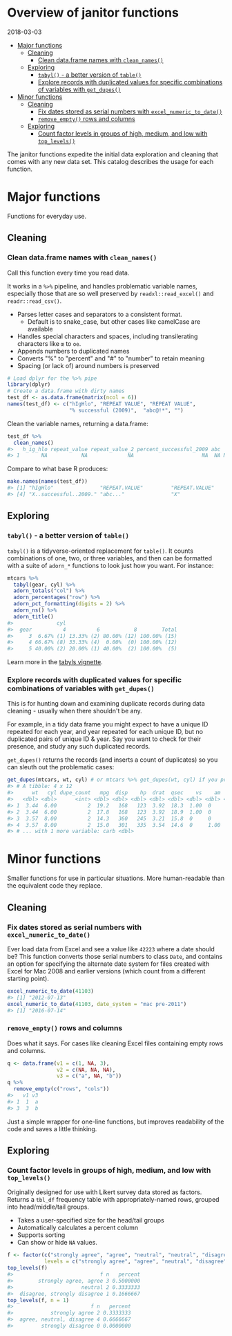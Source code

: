 Overview of janitor functions
================
2018-03-03

-   [Major functions](#major-functions)
    -   [Cleaning](#cleaning)
        -   [Clean data.frame names with `clean_names()`](#clean-data.frame-names-with-clean_names)
    -   [Exploring](#exploring)
        -   [`tabyl()` - a better version of `table()`](#tabyl---a-better-version-of-table)
        -   [Explore records with duplicated values for specific combinations of variables with `get_dupes()`](#explore-records-with-duplicated-values-for-specific-combinations-of-variables-with-get_dupes)
-   [Minor functions](#minor-functions)
    -   [Cleaning](#cleaning-1)
        -   [Fix dates stored as serial numbers with `excel_numeric_to_date()`](#fix-dates-stored-as-serial-numbers-with-excel_numeric_to_date)
        -   [`remove_empty()` rows and columns](#remove_empty-rows-and-columns)
    -   [Exploring](#exploring-1)
        -   [Count factor levels in groups of high, medium, and low with `top_levels()`](#count-factor-levels-in-groups-of-high-medium-and-low-with-top_levels)

The janitor functions expedite the initial data exploration and cleaning that comes with any new data set. This catalog describes the usage for each function.

Major functions
===============

Functions for everyday use.

Cleaning
--------

### Clean data.frame names with `clean_names()`

Call this function every time you read data.

It works in a `%>%` pipeline, and handles problematic variable names, especially those that are so well preserved by `readxl::read_excel()` and `readr::read_csv()`.

-   Parses letter cases and separators to a consistent format.
    -   Default is to snake\_case, but other cases like camelCase are available
-   Handles special characters and spaces, including transilerating characters like `œ` to `oe`.
-   Appends numbers to duplicated names
-   Converts "%" to "percent" and "\#" to "number" to retain meaning
-   Spacing (or lack of) around numbers is preserved

``` r
# Load dplyr for the %>% pipe
library(dplyr)
# Create a data.frame with dirty names
test_df <- as.data.frame(matrix(ncol = 6))
names(test_df) <- c("hIgHlo", "REPEAT VALUE", "REPEAT VALUE",
                    "% successful (2009)",  "abc@!*", "")
```

Clean the variable names, returning a data.frame:

``` r
test_df %>%
  clean_names()
#>   h_ig_hlo repeat_value repeat_value_2 percent_successful_2009 abc  x
#> 1       NA           NA             NA                      NA  NA NA
```

Compare to what base R produces:

``` r
make.names(names(test_df))
#> [1] "hIgHlo"               "REPEAT.VALUE"         "REPEAT.VALUE"        
#> [4] "X..successful..2009." "abc..."               "X"
```

Exploring
---------

### `tabyl()` - a better version of `table()`

`tabyl()` is a tidyverse-oriented replacement for `table()`. It counts combinations of one, two, or three variables, and then can be formatted with a suite of `adorn_*` functions to look just how you want. For instance:

``` r
mtcars %>%
  tabyl(gear, cyl) %>%
  adorn_totals("col") %>%
  adorn_percentages("row") %>%
  adorn_pct_formatting(digits = 2) %>%
  adorn_ns() %>%
  adorn_title()
#>              cyl                                    
#>  gear          4          6           8        Total
#>     3  6.67% (1) 13.33% (2) 80.00% (12) 100.00% (15)
#>     4 66.67% (8) 33.33% (4)  0.00%  (0) 100.00% (12)
#>     5 40.00% (2) 20.00% (1) 40.00%  (2) 100.00%  (5)
```

Learn more in the [tabyls vignette](https://github.com/sfirke/janitor/blob/master/vignettes/tabyls.md).

### Explore records with duplicated values for specific combinations of variables with `get_dupes()`

This is for hunting down and examining duplicate records during data cleaning - usually when there shouldn't be any.

For example, in a tidy data frame you might expect to have a unique ID repeated for each year, and year repeated for each unique ID, but no duplicated pairs of unique ID & year. Say you want to check for their presence, and study any such duplicated records.

`get_dupes()` returns the records (and inserts a count of duplicates) so you can sleuth out the problematic cases:

``` r
get_dupes(mtcars, wt, cyl) # or mtcars %>% get_dupes(wt, cyl) if you prefer to pipe
#> # A tibble: 4 x 12
#>      wt   cyl dupe_count   mpg  disp    hp  drat  qsec    vs    am  gear
#>   <dbl> <dbl>      <int> <dbl> <dbl> <dbl> <dbl> <dbl> <dbl> <dbl> <dbl>
#> 1  3.44  6.00          2  19.2   168   123  3.92  18.3  1.00  0     4.00
#> 2  3.44  6.00          2  17.8   168   123  3.92  18.9  1.00  0     4.00
#> 3  3.57  8.00          2  14.3   360   245  3.21  15.8  0     0     3.00
#> 4  3.57  8.00          2  15.0   301   335  3.54  14.6  0     1.00  5.00
#> # ... with 1 more variable: carb <dbl>
```

Minor functions
===============

Smaller functions for use in particular situations. More human-readable than the equivalent code they replace.

Cleaning
--------

### Fix dates stored as serial numbers with `excel_numeric_to_date()`

Ever load data from Excel and see a value like `42223` where a date should be? This function converts those serial numbers to class `Date`, and contains an option for specifying the alternate date system for files created with Excel for Mac 2008 and earlier versions (which count from a different starting point).

``` r
excel_numeric_to_date(41103)
#> [1] "2012-07-13"
excel_numeric_to_date(41103, date_system = "mac pre-2011")
#> [1] "2016-07-14"
```

### `remove_empty()` rows and columns

Does what it says. For cases like cleaning Excel files containing empty rows and columns.

``` r
q <- data.frame(v1 = c(1, NA, 3),
                v2 = c(NA, NA, NA),
                v3 = c("a", NA, "b"))
q %>%
  remove_empty(c("rows", "cols"))
#>   v1 v3
#> 1  1  a
#> 3  3  b
```

Just a simple wrapper for one-line functions, but improves readability of the code and saves a little thinking.

Exploring
---------

### Count factor levels in groups of high, medium, and low with `top_levels()`

Originally designed for use with Likert survey data stored as factors. Returns a `tbl_df` frequency table with appropriately-named rows, grouped into head/middle/tail groups.

-   Takes a user-specified size for the head/tail groups
-   Automatically calculates a percent column
-   Supports sorting
-   Can show or hide `NA` values.

``` r
f <- factor(c("strongly agree", "agree", "neutral", "neutral", "disagree", "strongly agree"),
            levels = c("strongly agree", "agree", "neutral", "disagree", "strongly disagree"))
top_levels(f)
#>                            f n   percent
#>        strongly agree, agree 3 0.5000000
#>                      neutral 2 0.3333333
#>  disagree, strongly disagree 1 0.1666667
top_levels(f, n = 1)
#>                         f n   percent
#>            strongly agree 2 0.3333333
#>  agree, neutral, disagree 4 0.6666667
#>         strongly disagree 0 0.0000000
```
